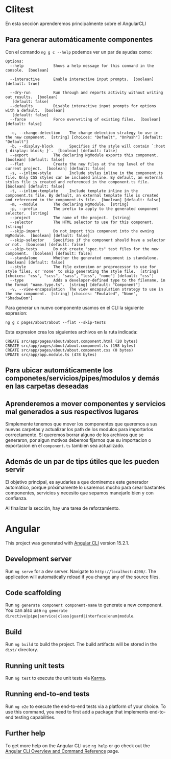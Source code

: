 # Clitest

En esta sección aprenderemos principalmente sobre el AngularCLI

## Para generar automáticamente componentes

Con el comando `ng g c --help` podemos ver un par de ayudas como:

```
Options:
  --help             Shows a help message for this command in the console.  [boolean]

  --interactive      Enable interactive input prompts.  [boolean] [default: true]

  --dry-run          Run through and reports activity without writing out results.  [boolean]
   [default: false]
  --defaults         Disable interactive input prompts for options with a default.  [boolean]
   [default: false]
  --force            Force overwriting of existing files.  [boolean] [default: false]

  -c, --change-detection    The change detection strategy to use in the new component.  [string] [choices: "Default", "OnPush"] [default: "Default"]
  -b, --display-block       Specifies if the style will contain `:host { display: block; }`.  [boolean] [default: false]
  --export           The declaring NgModule exports this component.  [boolean] [default: false]
  --flat             Create the new files at the top level of the current project.  [boolean] [default: false]
  -s, --inline-style        Include styles inline in the component.ts file. Only CSS styles can be included inline. By default, an external styles file is created and referenced in the component.ts file.  [boolean] [default: false]
  -t, --inline-template     Include template inline in the component.ts file. By default, an external template file is created and referenced in the component.ts file.  [boolean] [default: false]
  -m, --module       The declaring NgModule.  [string]
  -p, --prefix       The prefix to apply to the generated component selector.  [string]
  --project          The name of the project.  [string]
  --selector         The HTML selector to use for this component.  [string]
  --skip-import      Do not import this component into the owning NgModule.  [boolean] [default: false]
  --skip-selector    Specifies if the component should have a selector or not.  [boolean] [default: false]
  --skip-tests       Do not create "spec.ts" test files for the new component.  [boolean] [default: false]
  --standalone       Whether the generated component is standalone.  [boolean] [default: false]
  --style            The file extension or preprocessor to use for style files, or 'none' to skip generating the style file.  [string] [choices: "css", "scss", "sass", "less", "none"] [default: "css"]
  --type             Adds a developer-defined type to the filename, in the format "name.type.ts".  [string] [default: "Component"]
  -v, --view-encapsulation  The view encapsulation strategy to use in the new component.  [string] [choices: "Emulated", "None", "ShadowDom"]

```

Para generar un nuevo componente usamos en el CLI la siguiente expresion:

```
ng g c pages/about/about --flat --skip-tests
```

Esta expresion crea los siguientes archivos en la ruta indicada:

```
CREATE src/app/pages/about/about.component.html (20 bytes)
CREATE src/app/pages/about/about.component.ts (198 bytes)
CREATE src/app/pages/about/about.component.css (0 bytes)
UPDATE src/app/app.module.ts (478 bytes)
```

## Para ubicar automáticamente los componetes/servicios/pipes/modulos y demás en las carpetas deseadas

## Aprenderemos a mover componentes y servicios mal generados a sus respectivos lugares

Simplemente tenemos que mover los componentes que queremos a sus nuevas carpetas y actualizar los path de los modulos para importarlos correctamente.
Si queremos borrar alguno de los archivos que se generaron, por algun motivos debemos fijarnos que su importacion o exportacion en el `component.ts` tambien sea actualizado.

## Además de un par de tips útiles que les pueden servir

El objetivo principal, es ayudarles a que dominemos este generador automático, porque próximamente lo usaremos mucho para crear bastantes componentes, servicios y necesito que sepamos manejarlo bien y con confianza.

Al finalizar la sección, hay una tarea de reforzamiento.

# Angular

This project was generated with [Angular CLI](https://github.com/angular/angular-cli) version 15.2.1.

## Development server

Run `ng serve` for a dev server. Navigate to `http://localhost:4200/`. The application will automatically reload if you change any of the source files.

## Code scaffolding

Run `ng generate component component-name` to generate a new component. You can also use `ng generate directive|pipe|service|class|guard|interface|enum|module`.

## Build

Run `ng build` to build the project. The build artifacts will be stored in the `dist/` directory.

## Running unit tests

Run `ng test` to execute the unit tests via [Karma](https://karma-runner.github.io).

## Running end-to-end tests

Run `ng e2e` to execute the end-to-end tests via a platform of your choice. To use this command, you need to first add a package that implements end-to-end testing capabilities.

## Further help

To get more help on the Angular CLI use `ng help` or go check out the [Angular CLI Overview and Command Reference](https://angular.io/cli) page.
